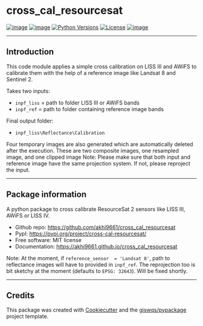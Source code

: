 # cross_cal_resourcesat


[![image](https://img.shields.io/pypi/v/cross_cal_resourcesat.svg)](https://pypi.python.org/pypi/cross_cal_resourcesat)
[![image](https://img.shields.io/conda/vn/conda-forge/cross_cal_resourcesat.svg)](https://anaconda.org/conda-forge/cross_cal_resourcesat)
[![Python Versions](https://img.shields.io/pypi/pyversions/ocm2.svg)](https://pypi.org/project/cross_cal_resourcesat/)
[![License](https://img.shields.io/badge/License-MIT-yellow.svg)](https://opensource.org/licenses/MIT)
[![image](https://github.com/opengeos/leafmap/workflows/docs/badge.svg)](https://github.com/akhi9661/cross_cal_resourcesat)

---

## Introduction

This code module applies a simple cross calibration on LISS III and AWiFS to calibrate them with the help
of a reference image like Landsat 8 and Sentinel 2.

Takes two inputs:
- `inpf_liss` = path to folder LISS III or AWiFS bands
- `inpf_ref` = path to folder containing reference image bands

Final output folder: 
- `inpf_liss\Reflectance\Calibration`

Four temporary images are also generated which are automatically deleted after the execution. These are two composite images,
one resampled image, and one clipped image
Note: Please make sure that both input and reference image have the same projection system. If not, please reproject the input.

---


## Package information
A python package to cross calibrate ResourceSat 2 sensors like LISS III, AWiFS or LISS IV.


-   Github repo: https://github.com/akhi9661/cross_cal_resourcesat
-   PypI: https://pypi.org/project/cross-cal-resourcesat/
-   Free software: MIT license
-   Documentation: https://akhi9661.github.io/cross_cal_resourcesat


Note: At the moment, if `reference_sensor  = 'Landsat 8'`, path to reflectance images will have to provided in `inpf_ref`. 
      The reprojection too is bit sketchy at the moment (defaults to `EPSG: 32643`). Will be fixed shortly.

---
## Credits

This package was created with [Cookiecutter](https://github.com/cookiecutter/cookiecutter) and the [giswqs/pypackage](https://github.com/giswqs/pypackage) project template.
